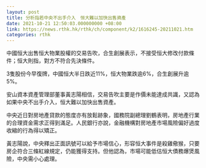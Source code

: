 ```yaml
---
layout: post
title: 分析指若中央不出手介入　恒大難以加快出售資產
date: 2021-10-21 12:50:03.000000000 +08:00
link: https://news.rthk.hk/rthk/ch/component/k2/1616245-20211021.htm
categories: rthk
---
```


中國恒大出售恒大物業股權的交易告吹，合生創展表示，不接受恒大修改付款條件；恒大則指，對方不符合先決條件。

3隻股份今早復牌，中國恒大半日跌近11%，恒大物業跌逾6%，合生創展升逾5%。

安山資本資產管理部董事黃志陽相信，交易告吹主要是作價未能達成共識，又認為如果中央不出手介入，恒大難以加快出售資產。

中央近日對房地產貸款的態度亦有放鬆跡象，國務院副總理劉鶴表明，房地產行業的合理資金需求正得到滿足。人民銀行亦說，金融機構對房地產市場風險偏好過度收縮的行為得以矯正。

黃志陽說，中央釋出正面訊號可以給予市場信心，形容恒大事件是殺雞儆猴，只要房企符合三條紅線規定，仍能獲得支持。但他認為，市場可能低估恒大債務爆煲風險，中央需小心處理。
